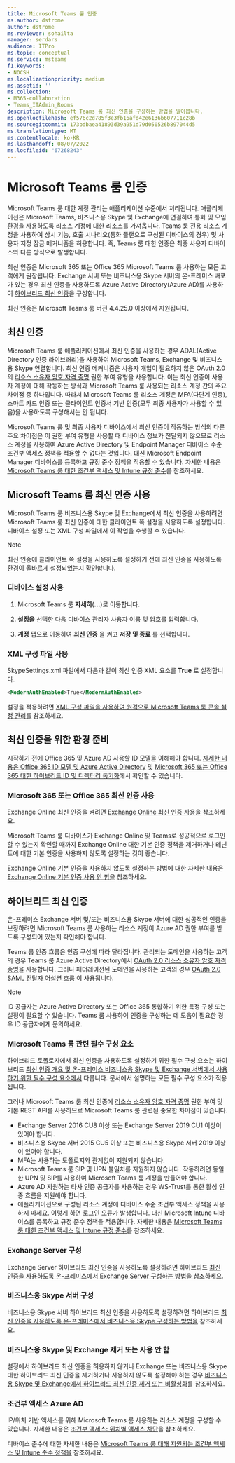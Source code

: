 ```yaml
---
title: Microsoft Teams 룸 인증
ms.author: dstrome
author: dstrome
ms.reviewer: sohailta
manager: serdars
audience: ITPro
ms.topic: conceptual
ms.service: msteams
f1.keywords:
- NOCSH
ms.localizationpriority: medium
ms.assetid: ''
ms.collection:
- M365-collaboration
- Teams_ITAdmin_Rooms
description: Microsoft Teams 룸 최신 인증을 구성하는 방법을 알아봅니다.
ms.openlocfilehash: ef576c2d785f3e3fb16afd42e6136b607711c28b
ms.sourcegitcommit: 173bdbaea41893d39a951d79d050526b897044d5
ms.translationtype: MT
ms.contentlocale: ko-KR
ms.lasthandoff: 08/07/2022
ms.locfileid: "67268243"
---
```

# <a name="authentication-in-microsoft-teams-rooms"></a>Microsoft Teams 룸 인증

Microsoft Teams 룸 대한 계정 관리는 애플리케이션 수준에서 처리됩니다. 애플리케이션은 Microsoft Teams, 비즈니스용 Skype 및 Exchange에 연결하여 통화 및 모임 환경을 사용하도록 리소스 계정에 대한 리소스를 가져옵니다. Teams 룸 전용 리소스 계정을 사용하여 상시 기능, 호출 시나리오(통화 플랜으로 구성된 디바이스의 경우) 및 사용자 지정 잠금 메커니즘을 허용합니다. 즉, Teams 룸 대한 인증은 최종 사용자 디바이스와 다른 방식으로 발생합니다.  

최신 인증은 Microsoft 365 또는 Office 365 Microsoft Teams 룸 사용하는 모든 고객에게 권장됩니다. Exchange 서버 또는 비즈니스용 Skype 서버의 온-프레미스 배포가 있는 경우 최신 인증을 사용하도록 Azure Active Directory(Azure AD)를 사용하여 [하이브리드 최신 인증](/office365/enterprise/hybrid-modern-auth-overview)을 구성합니다.

최신 인증은 Microsoft Teams 룸 버전 4.4.25.0 이상에서 지원됩니다.

## <a name="modern-authentication"></a>최신 인증

Microsoft Teams 룸 애플리케이션에서 최신 인증을 사용하는 경우 ADAL(Active Directory 인증 라이브러리)을 사용하여 Microsoft Teams, Exchange 및 비즈니스용 Skype 연결합니다. 최신 인증 메커니즘은 사용자 개입이 필요하지 않은 OAuth 2.0의 [리소스 소유자 암호 자격 증명](/azure/active-directory/develop/v2-oauth-ropc) 권한 부여 유형을 사용합니다. 이는 최신 인증이 사용자 계정에 대해 작동하는 방식과 Microsoft Teams 룸 사용되는 리소스 계정 간의 주요 차이점 중 하나입니다. 따라서 Microsoft Teams 룸 리소스 계정은 MFA(다단계 인증), 스마트 카드 인증 또는 클라이언트 인증서 기반 인증(모두 최종 사용자가 사용할 수 있음)을 사용하도록 구성해서는 안 됩니다.

Microsoft Teams 룸 및 최종 사용자 디바이스에서 최신 인증이 작동하는 방식의 다른 주요 차이점은 이 권한 부여 유형을 사용할 때 디바이스 정보가 전달되지 않으므로 리소스 계정을 사용하여 Azure Active Directory 및 Endpoint Manager 디바이스 수준 조건부 액세스 정책을 적용할 수 없다는 것입니다. 대신 Microsoft Endpoint Manager 디바이스를 등록하고 규정 준수 정책을 적용할 수 있습니다. 자세한 내용은 [Microsoft Teams 룸 대한 조건부 액세스 및 Intune 규정 준수](conditional-access-and-compliance-for-devices.md)를 참조하세요.

## <a name="enable-modern-authentication-on-microsoft-teams-rooms"></a>Microsoft Teams 룸 최신 인증 사용

Microsoft Teams 룸 비즈니스용 Skype 및 Exchange에서 최신 인증을 사용하려면 Microsoft Teams 룸 최신 인증에 대한 클라이언트 쪽 설정을 사용하도록 설정합니다. 디바이스 설정 또는 XML 구성 파일에서 이 작업을 수행할 수 있습니다.

> [!NOTE]
> 최신 인증에 클라이언트 쪽 설정을 사용하도록 설정하기 전에 최신 인증을 사용하도록 환경이 올바르게 설정되었는지 확인합니다.

### <a name="using-device-settings"></a>디바이스 설정 사용

1. Microsoft Teams 룸 **자세히**(**...**)로 이동합니다.
    
2. **설정을** 선택한 다음 디바이스 관리자 사용자 이름 및 암호를 입력합니다.
3. **계정** 탭으로 이동하여 **최신 인증** 을 켜고 **저장 및 종료** 를 선택합니다.

### <a name="using-the-xml-config-file"></a>XML 구성 파일 사용

SkypeSettings.xml 파일에서 다음과 같이 최신 인증 XML 요소를 **True** 로 설정합니다.

```XML
<ModernAuthEnabled>True</ModernAuthEnabled>
```

설정을 적용하려면 [XML 구성 파일을 사용하여 원격으로 Microsoft Teams 룸 콘솔 설정 관리를](xml-config-file.md) 참조하세요.

## <a name="prepare-your-environment-for-modern-authentication"></a>최신 인증을 위한 환경 준비

시작하기 전에 Office 365 및 Azure AD 사용할 ID 모델을 이해해야 합니다. [자세한 내용은 Office 365 ID 모델 및 Azure Active Directory](/Office365/Enterprise/about-office-365-identity) 및 [Microsoft 365 또는 Office 365 대한 하이브리드 ID 및 디렉터리 동기화](/Office365/Enterprise/plan-for-directory-synchronization)에서 확인할 수 있습니다.

### <a name="enable-modern-authentication-in-microsoft-365-or-office-365"></a>Microsoft 365 또는 Office 365 최신 인증 사용

Exchange Online 최신 인증을 켜려면 [Exchange Online 최신 인증 사용을](/exchange/clients-and-mobile-in-exchange-online/enable-or-disable-modern-authentication-in-exchange-online) 참조하세요.

Microsoft Teams 룸 디바이스가 Exchange Online 및 Teams로 성공적으로 로그인할 수 있는지 확인할 때까지 Exchange Online 대한 기본 인증 정책을 제거하거나 테넌트에 대한 기본 인증을 사용하지 않도록 설정하는 것이 좋습니다.

Exchange Online 기본 인증을 사용하지 않도록 설정하는 방법에 대한 자세한 내용은 [Exchange Online 기본 인증 사용 안 함을](/exchange/clients-and-mobile-in-exchange-online/disable-basic-authentication-in-exchange-online) 참조하세요.

## <a name="hybrid-modern-authentication"></a>하이브리드 최신 인증

온-프레미스 Exchange 서버 및/또는 비즈니스용 Skype 서버에 대한 성공적인 인증을 보장하려면 Microsoft Teams 룸 사용하는 리소스 계정이 Azure AD 권한 부여를 받도록 구성되어 있는지 확인해야 합니다.

Teams 룸 인증 흐름은 인증 구성에 따라 달라집니다. 관리되는 도메인을 사용하는 고객의 경우 Teams 룸 Azure Active Directory에서 [OAuth 2.0 리소스 소유자 암호 자격 증명](/azure/active-directory/develop/v2-oauth-ropc)을 사용합니다. 그러나 페더레이션된 도메인을 사용하는 고객의 경우 [OAuth 2.0 SAML 전달자 어설션 흐름](/azure/active-directory/develop/v2-saml-bearer-assertion) 이 사용됩니다.

> [!NOTE]
> ID 공급자는 Azure Active Directory 또는 Office 365 통합하기 위한 특정 구성 또는 설정이 필요할 수 있습니다. Teams 룸 사용하여 인증을 구성하는 데 도움이 필요한 경우 ID 공급자에게 문의하세요.


### <a name="prerequisites-specific-to-microsoft-teams-rooms"></a>Microsoft Teams 룸 관련 필수 구성 요소

하이브리드 토폴로지에서 최신 인증을 사용하도록 설정하기 위한 필수 구성 요소는 하이브리드 [최신 인증 개요 및 온-프레미스 비즈니스용 Skype 및 Exchange 서버에서 사용하기 위한 필수 구성 요소에서](/office365/enterprise/hybrid-modern-auth-overview) 다룹니다. 문서에서 설명하는 모든 필수 구성 요소가 적용됩니다.

그러나 Microsoft Teams 룸 최신 인증에 [리소스 소유자 암호 자격 증명](https://tools.ietf.org/html/rfc6749#section-1.3.3) 권한 부여 및 기본 REST API를 사용하므로 Microsoft Teams 룸 관련된 중요한 차이점이 있습니다.

- Exchange Server 2016 CU8 이상 또는 Exchange Server 2019 CU1 이상이 있어야 합니다.
- 비즈니스용 Skype 서버 2015 CU5 이상 또는 비즈니스용 Skype 서버 2019 이상이 있어야 합니다.
- MFA는 사용하는 토폴로지와 관계없이 지원되지 않습니다.
- Microsoft Teams 룸 SIP 및 UPN 불일치를 지원하지 않습니다. 작동하려면 동일한 UPN 및 SIP를 사용하여 Microsoft Teams 룸 계정을 만들어야 합니다.
- Azure AD 지원하는 타사 인증 공급자를 사용하는 경우 WS-Trust를 통한 활성 인증 흐름을 지원해야 합니다.
- 애플리케이션으로 구성된 리소스 계정에 디바이스 수준 조건부 액세스 정책을 사용하지 마세요. 이렇게 하면 로그인 오류가 발생합니다. 대신 Microsoft Intune 디바이스를 등록하고 규정 준수 정책을 적용합니다. 자세한 내용은 [Microsoft Teams 룸 대한 조건부 액세스 및 Intune 규정 준수](conditional-access-and-compliance-for-devices.md)를 참조하세요.

### <a name="configure-exchange-server"></a>Exchange Server 구성

Exchange Server 하이브리드 최신 인증을 사용하도록 설정하려면 하이브리드 [최신 인증을 사용하도록 온-프레미스에서 Exchange Server 구성하는 방법을 참조하세요](/Office365/Enterprise/configure-exchange-server-for-hybrid-modern-authentication).

### <a name="configure-skype-for-business-server"></a>비즈니스용 Skype 서버 구성

비즈니스용 Skype 서버 하이브리드 최신 인증을 사용하도록 설정하려면 하이브리드 [최신 인증을 사용하도록 온-프레미스에서 비즈니스용 Skype 구성하는 방법을](/Office365/Enterprise/configure-exchange-server-for-hybrid-modern-authentication) 참조하세요.

### <a name="remove-or-disable-skype-for-business-and-exchange"></a>비즈니스용 Skype 및 Exchange 제거 또는 사용 안 함

설정에서 하이브리드 최신 인증을 허용하지 않거나 Exchange 또는 비즈니스용 Skype 대한 하이브리드 최신 인증을 제거하거나 사용하지 않도록 설정해야 하는 경우 [비즈니스용 Skype 및 Exchange에서 하이브리드 최신 인증 제거 또는 비활성화](/Office365/Enterprise/remove-or-disable-hybrid-modern-authentication-from-skype-for-business-and-excha)를 참조하세요.

### <a name="azure-ad-conditional-access"></a>조건부 액세스 Azure AD

IP/위치 기반 액세스를 위해 Microsoft Teams 룸 사용하는 리소스 계정을 구성할 수 있습니다. 자세한 내용은 [조건부 액세스: 위치별 액세스 차단](/azure/active-directory/conditional-access/howto-conditional-access-policy-location)을 참조하세요.

디바이스 준수에 대한 자세한 내용은 [Microsoft Teams 룸 대해 지원되는 조건부 액세스 및 Intune 준수 정책을](supported-ca-and-compliance-policies.md) 참조하세요.
